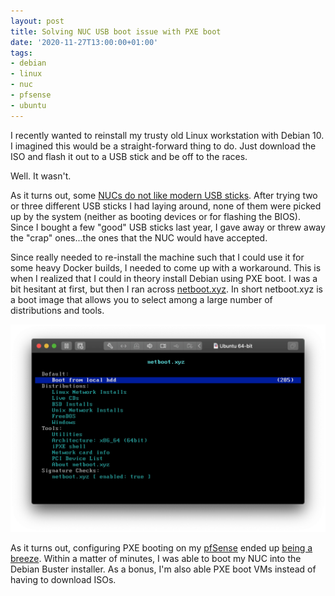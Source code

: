 ```yaml
---
layout: post
title: Solving NUC USB boot issue with PXE boot
date: '2020-11-27T13:00:00+01:00'
tags:
- debian
- linux
- nuc
- pfsense
- ubuntu
---
```


I recently wanted to reinstall my trusty old Linux workstation with Debian 10. I imagined this would be a straight-forward thing to do. Just download the ISO and flash it out to a USB stick and be off to the races.

Well. It wasn't.

As it turns out, some [NUCs do not like modern USB sticks](https://community.intel.com/t5/Intel-NUCs/NUC-not-booting-from-USB/td-p/502254). After trying two or three different USB sticks I had laying around, none of them were picked up by the system (neither as booting devices or for flashing the BIOS). Since I bought a few "good" USB sticks last year, I gave away or threw away the "crap" ones...the ones that the NUC would have accepted.

Since really needed to re-install the machine such that I could use it for some heavy Docker builds, I needed to come up with a workaround. This is when I realized that I could in theory install Debian using PXE boot. I was a bit hesitant at first, but then I ran across [netboot.xyz](https://netboot.xyz/). In short netboot.xyz is a boot image that allows you to select among a large number of distributions and tools.

![](/assets/netboot.webp)

As it turns out, configuring PXE booting on my [pfSense](https://www.pfsense.org/) ended up [being a breeze](https://figura.im/posts/2020/01/pfsense-as-a-netboot.xyz-server/). Within a matter of minutes, I was able to boot my NUC into the Debian Buster installer. As a bonus, I'm also able PXE boot VMs instead of having to download ISOs.
